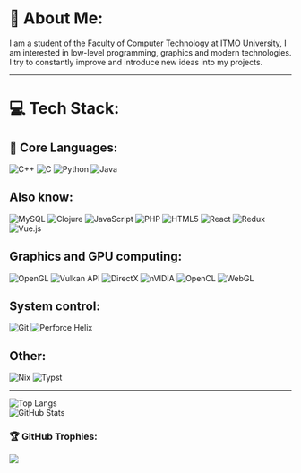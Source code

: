 # 💫 About Me:
I am a student of the Faculty of Computer Technology at ITMO University, I am interested in low-level programming, graphics and modern technologies. I try to constantly improve and introduce new ideas into my projects.

---

# 💻 Tech Stack:
## 🧠 Core Languages:
![C++](https://img.shields.io/badge/c++-%2300599C.svg?style=for-the-badge&logo=c%2B%2B&logoColor=white) 
![C](https://img.shields.io/badge/c-%2300599C.svg?style=for-the-badge&logo=c&logoColor=white) 
![Python](https://img.shields.io/badge/python-3670A0?style=for-the-badge&logo=python&logoColor=ffdd54) 
![Java](https://img.shields.io/badge/java-%23ED8B00.svg?style=for-the-badge&logo=openjdk&logoColor=white) 

## Also know:
![MySQL](https://img.shields.io/badge/mysql-4479A1.svg?style=for-the-badge&logo=mysql&logoColor=white) 
![Clojure](https://img.shields.io/badge/Clojure-%23Clojure.svg?style=for-the-badge&logo=Clojure&logoColor=Clojure) 
![JavaScript](https://img.shields.io/badge/javascript-%23323330.svg?style=for-the-badge&logo=javascript&logoColor=%23F7DF1E) 
![PHP](https://img.shields.io/badge/php-%23777BB4.svg?style=for-the-badge&logo=php&logoColor=white) 
![HTML5](https://img.shields.io/badge/html5-%23E34F26.svg?style=for-the-badge&logo=html5&logoColor=white)
![React](https://img.shields.io/badge/react-%2320232a.svg?style=for-the-badge&logo=react&logoColor=%2361DAFB)
![Redux](https://img.shields.io/badge/redux-%23593d88.svg?style=for-the-badge&logo=redux&logoColor=white)
![Vue.js](https://img.shields.io/badge/vuejs-%2335495e.svg?style=for-the-badge&logo=vuedotjs&logoColor=%234FC08D)

## Graphics and GPU computing:
![OpenGL](https://img.shields.io/badge/OpenGL-%23FFFFFF.svg?style=for-the-badge&logo=opengl) 
![Vulkan API](https://img.shields.io/badge/Vulkan-AC162C.svg?style=for-the-badge&logo=vulkan&logoColor=white&logoSize=auto)
![DirectX](https://img.shields.io/badge/DirectX-%A41E22.svg?style=for-the-badge&logo=directX)
![nVIDIA](https://img.shields.io/badge/cuda-000000.svg?style=for-the-badge&logo=nVIDIA&logoColor=green)
![![OpenCL](https://img.shields.io/badge/OpenCL-green?style=for-the-badge&logo=opencl&logoColor=white)](https://www.khronos.org/opencl/)
![WebGL](https://img.shields.io/badge/WebGL-990000?logo=webgl&logoColor=white&style=for-the-badge)

## System control:
![Git](https://img.shields.io/badge/git-%23F05033.svg?style=for-the-badge&logo=git&logoColor=white)
![Perforce Helix](https://img.shields.io/badge/-PERFORCE%20HELIX-00AEEF?style=for-the-badge&logo=Perforce&logoColor=white)

## Other:
![Nix](https://img.shields.io/badge/NIX-5277C3.svg?style=for-the-badge&logo=NixOS&logoColor=white)
![Typst](https://img.shields.io/badge/typst-239DAD.svg?style=for-the-badge&logo=typst&logoColor=white)

---

![Top Langs](https://github-readme-stats.vercel.app/api/top-langs/?username=smirnov-daniil&layout=compact&theme=tokyonight)<br/>
![GitHub Stats](https://github-readme-stats.vercel.app/api?username=smirnov-daniil&show_icons=true&theme=tokyonight)


### 🏆 GitHub Trophies:
![](https://github-profile-trophy.vercel.app/?username=AndreyChugunovAC1&theme=blue_navy&no-bg=false&margin-w=4)
